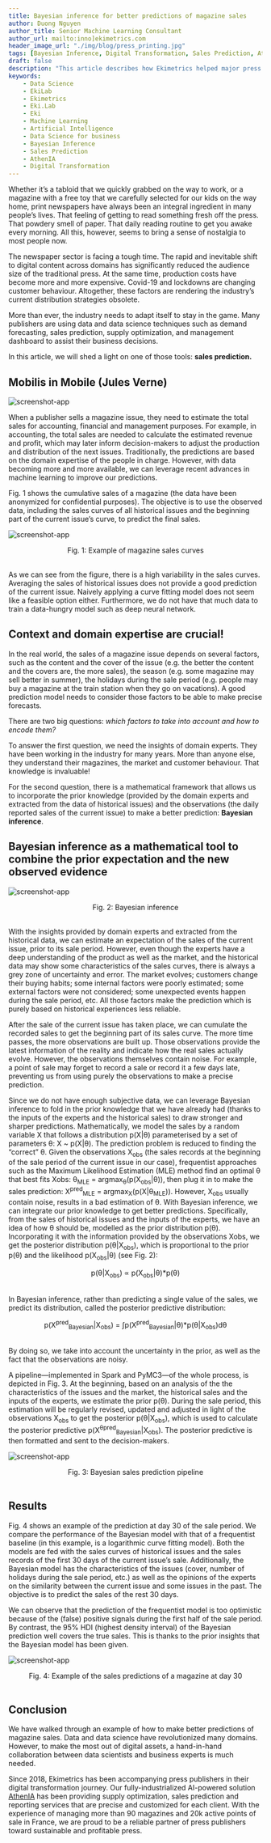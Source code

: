 ```yaml
---
title: Bayesian inference for better predictions of magazine sales
author: Duong Nguyen
author_title: Senior Machine Learning Consultant
author_url: mailto:inno]ekimetrics.com
header_image_url: "./img/blog/press_printing.jpg"
tags: [Bayesian Inference, Digital Transformation, Sales Prediction, AthenIA]
draft: false
description: "This article describes how Ekimetrics helped major press publishers using Bayesian inference for sales prediction."
keywords:
    - Data Science
    - EkiLab
    - Ekimetrics
    - Eki.Lab
    - Eki
    - Machine Learning
    - Artificial Intelligence
    - Data Science for business
    - Bayesian Inference
    - Sales Prediction
    - AthenIA
    - Digital Transformation
---
```


<!-- import useBaseUrl from "@docusaurus/useBaseUrl";

<link rel="stylesheet" href="{useBaseUrl('katex/katex.min.css')}" />
 -->
<!--truncate-->





Whether it’s a tabloid that we quickly grabbed on the way to work, or a magazine with a free toy that we carefully selected for our kids on the way home, print newspapers have always been an integral ingredient in many people’s lives. That feeling of getting to read something fresh off the press. That powdery smell of paper. That daily reading routine to get you awake every morning. All this, however, seems to bring a sense of nostalgia to most people now. 

The newspaper sector is facing a tough time. The rapid and inevitable shift to digital content across domains has significantly reduced the audience size of the traditional press. At the same time, production costs have become more and more expensive. Covid-19 and lockdowns are changing customer behaviour. Altogether, these factors are rendering the industry’s current distribution strategies obsolete. 

More than ever, the industry needs to adapt itself to stay in the game. Many publishers are using data and data science techniques such as demand forecasting, sales prediction, supply optimization, and management dashboard to assist their business decisions.

In this article, we will shed a light on one of those tools: __sales prediction.__



## Mobilis in Mobile (Jules Verne)

![screenshot-app](img/bayesian_inference/pen_paper.png)

When a publisher sells a magazine issue, they need to estimate the total sales for accounting, financial and management purposes. For example, in accounting, the total sales are needed to calculate the estimated revenue and profit, which may later inform decision-makers to adjust the production and distribution of the next issues. Traditionally, the predictions are based on the domain expertise of the people in charge. However, with data becoming more and more available, we can leverage recent advances in machine learning to improve our predictions.


Fig. 1 shows the cumulative sales of a magazine (the data have been anonymized for confidential purposes). The objective is to use the observed data, including the sales curves of all historical issues and the beginning part of the current issue’s curve, to predict the final sales.  

![screenshot-app](img/bayesian_inference/sales_curves_3.png)

<div align="center"> Fig. 1: Example of magazine sales curves


 </div>
<br/>


As we can see from the figure, there is a high variability in the sales curves. Averaging the sales of historical issues does not provide a good prediction of the current issue. Naively applying a curve fitting model does not seem like a feasible option either. Furthermore, we do not have that much data to train a data-hungry model such as deep neural network. 

## Context and domain expertise are crucial!

In the real world, the sales of a magazine issue depends on several factors, such as the content and the cover of the issue (e.g. the better the content and the covers are, the more sales), the season (e.g. some magazine may sell better in summer), the holidays during the sale period (e.g. people may buy a magazine at the train station when they go on vacations). A good prediction model needs to consider those factors to be able to make precise forecasts.

There are two big questions: *which factors to take into account and how to encode them?*

To answer the first question, we need the insights of domain experts. They have been working in the industry for many years. More than anyone else, they understand their magazines, the market and customer behaviour. That knowledge is invaluable!

For the second question, there is a mathematical framework that allows us to incorporate the prior knowledge (provided by the domain experts and extracted from the data of historical issues) and the observations (the daily reported sales of the current issue) to make a better prediction: __Bayesian inference__. 

## Bayesian inference as a mathematical tool to combine the prior expectation and the new observed evidence
 
![screenshot-app](img/bayesian_inference/bayesian_inference.png)

<div align="center"> Fig. 2: Bayesian inference


 </div>
<br/>

With the insights provided by domain experts and extracted from the historical data, we can estimate an expectation of the sales of the current issue, prior to its sale period. However, even though the experts have a deep understanding of the product as well as the market, and the historical data may show some characteristics of the sales curves, there is always a grey zone of uncertainty and error. The market evolves; customers change their buying habits; some internal factors were poorly estimated; some external factors were not considered; some unexpected events happen during the sale period, etc. All those factors make the prediction which is purely based on historical experiences less reliable. 

After the sale of the current issue has taken place, we can cumulate the recorded sales to get the beginning part of its sales curve. The more time passes, the more observations are built up. Those observations provide the latest information of the reality and indicate how the real sales actually evolve. However, the observations themselves contain noise. For example, a point of sale may forget to record a sale or record it a few days late, preventing us from using purely the observations to make a precise prediction.

Since we do not have enough subjective data, we can leverage Bayesian inference to fold in the prior knowledge that we have already had (thanks to the inputs of the experts and the historical sales) to draw stronger and sharper predictions. Mathematically, we model the sales by a random variable X that follows a distribution p(X|θ) parameterised by a set of parameters θ: X ~ p(X|θ). The prediction problem is reduced to finding the “correct” θ. Given the observations X<sub>obs</sub> (the sales records at the beginning of the sale period of the current issue in our case), frequentist approaches such as the Maximum Likelihood Estimation (MLE) method find an optimal θ that best fits Xobs: θ<sub>MLE</sub> = argmax<sub>θ</sub>(p(X<sub>obs</sub>|θ)), then plug it in to make the sales prediction: X<sup>pred</sup><sub>MLE</sub> = argmax<sub>X</sub>(p(X|θ<sub>MLE</sub>)). However, X<sub>obs</sub> usually contain noise,  results in a bad estimation of θ. With Bayesian inference, we can integrate our prior knowledge to get better predictions. Specifically, from the sales of historical issues and the inputs of the experts, we have an idea of how θ should be, modelled as the prior distribution p(θ). Incorporating it with the information provided by the observations Xobs, we get the posterior distribution p(θ|X<sub>obs</sub>), which is proportional to the prior p(θ) and the likelihood p(X<sub>obs</sub>|θ) (see Fig. 2): 

<div align="center"> p(θ|X<sub>obs</sub>) ∝ p(X<sub>obs</sub>|θ)*p(θ)



 </div>
<br/>


In Bayesian inference, rather than predicting a single value of the sales, we predict its distribution, called the posterior predictive distribution:

<div align="center">p(X<sup>pred</sup><sub>Bayesian</sub>|X<sub>obs</sub>) = ∫p(X<sup>pred</sup><sub>Bayesian</sub>|θ)*p(θ|X<sub>obs</sub>)dθ



 </div>
<br/>



By doing so, we take into account the uncertainty in the prior, as well as the fact that the observations are noisy. 

 A pipeline—implemented in Spark and PyMC3—of the whole process, is depicted in Fig. 3. At the beginning, based on an analysis of the the characteristics of the issues and the market, the historical sales and the inputs of the experts, we estimate the prior p(θ). During the sale period, this estimation will be regularly revised, updated and adjusted in light of the observations X<sub>obs</sub> to get the posterior  p(θ|X<sub>obs</sub>), which is used to calculate the posterior predictive p(X<sup>θpred</sup><sub>Bayesian</sub>|X<sub>obs</sub>).   The posterior predictive is then formatted and sent to the decision-makers. 


![screenshot-app](img/bayesian_inference/prediction_pipeline_3.png)

<div align="center"> Fig. 3: Bayesian sales prediction pipeline


 </div>
<br/>

## Results

Fig. 4 shows an example of the prediction at day 30 of the sale period. We compare the performance of the Bayesian model with that of a frequentist baseline (in this example, is a logarithmic curve fitting model). Both the models are fed with the sales curves of historical issues and the sales records of the first 30 days of the current issue’s sale. Additionally, the Bayesian model has the characteristics of the issues (cover, number of holidays during the sale period, etc.) as well as the opinions of the experts on the similarity between the current issue and some issues in the past. The objective is to predict  the sales of the rest 30 days. 

We can observe that the prediction of the frequentist model is too optimistic because of the (false) positive signals during the first half of the sale period. By contrast, the 95% HDI (highest density interval) of the Bayesian prediction well covers the true sales. This is thanks to the prior insights that the Bayesian model has been given.  



![screenshot-app](img/bayesian_inference/sales_predictions_2.png)
<div align="center"> Fig. 4: Example of the sales predictions of a magazine at day 30


 </div>
<br/>


## Conclusion

We have walked through an example of how to make better predictions of magazine sales. Data and data science have revolutionized many domains. However, to make the most out of digital assets, a hand-in-hand collaboration between data scientists and business experts is much needed. 

Since 2018, Ekimetrics has been accompanying press publishers in their digital transformation journey. Our fully-industrialized AI-powered solution [AthenIA](https://www.uniqueheritage.fr/fr/emmanuel-mounier-president-unique-heritage-media-et-soline-aubry-senior-manager-ekimetrics-au-salon-big-data-ai/) has been providing supply optimization, sales prediction and reporting services that are precise and customized for each client. With the experience of managing more than 90 magazines and 20k active points of sale in France, we are proud to be a reliable partner of press publishers toward sustainable and profitable press. 



